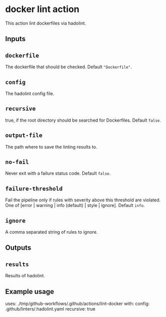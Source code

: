 # docker lint action

This action lint dockerfiles via hadolint.

## Inputs

## `dockerfile`

The dockerfile that should be checked. Default `"Dockerfile"`.

## `config`

The hadolint config file.

## `recursive`

true, if the root directory should be searched for Dockerfiles. Default `false`.

## `output-file`

The path where to save the linting results to.

## `no-fail`

Never exit with a failure status code. Default `false`.

## `failure-threshold`

Fail the pipeline only if rules with severity above this threshold are violated. One of [error | warning | info (default) | style | ignore]. Default `info`.

## `ignore`

A comma separated string of rules to ignore.

## Outputs

## `results`

Results of hadolint.

## Example usage

  uses: ./tmp/github-workflows/.github/actions/lint-docker
  with:
    config: .github/linters/.hadolint.yaml
    recursive: true
